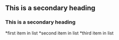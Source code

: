 ## This is a secondary heading
### This is a secondary heading
*first item in list
*second item in list
*third item in list
